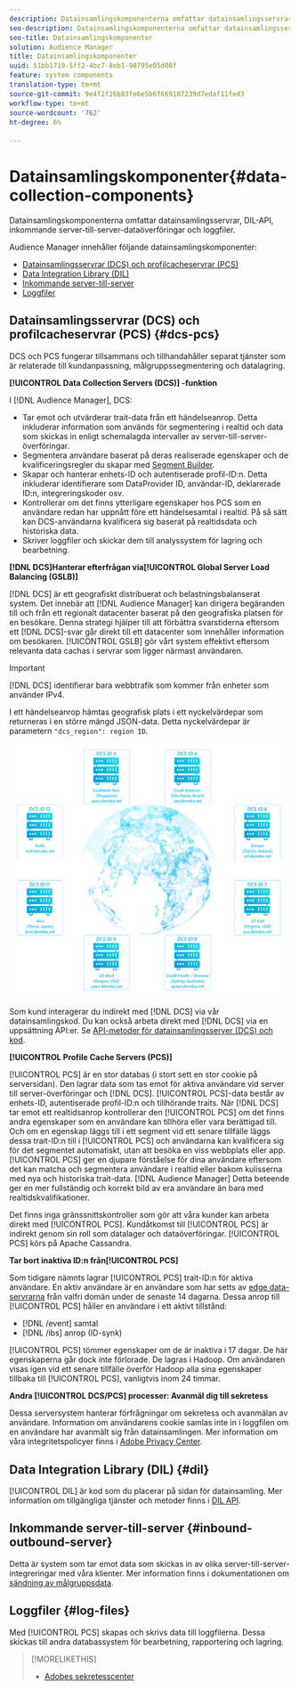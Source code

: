 ```yaml
---
description: Datainsamlingskomponenterna omfattar datainsamlingsservrar, DIL-API, inkommande server-till-server-dataöverföringar och loggfiler.
seo-description: Datainsamlingskomponenterna omfattar datainsamlingsservrar, DIL-API, inkommande server-till-server-dataöverföringar och loggfiler.
seo-title: Datainsamlingskomponenter
solution: Audience Manager
title: Datainsamlingskomponenter
uuid: 51bb1719-5ff2-4bc7-8eb1-98795e05d08f
feature: system components
translation-type: tm+mt
source-git-commit: 9e4f2f26b83fe6e5b6f669107239d7edaf11fed3
workflow-type: tm+mt
source-wordcount: '762'
ht-degree: 6%

---
```



# Datainsamlingskomponenter{#data-collection-components}

Datainsamlingskomponenterna omfattar datainsamlingsservrar, DIL-API, inkommande server-till-server-dataöverföringar och loggfiler.

<!-- 

c_compcollect.xml

 -->

Audience Manager innehåller följande datainsamlingskomponenter:

* [Datainsamlingsservrar (DCS) och profilcacheservrar (PCS)](../../reference/system-components/components-data-collection.md#dcs-pcs)
* [Data Integration Library (DIL)](../../reference/system-components/components-data-collection.md#dil)
* [Inkommande server-till-server](../../reference/system-components/components-data-collection.md#inbound-outbound-server)
* [Loggfiler](../../reference/system-components/components-data-collection.md#log-files)

## Datainsamlingsservrar (DCS) och profilcacheservrar (PCS) {#dcs-pcs}

DCS och PCS fungerar tillsammans och tillhandahåller separat tjänster som är relaterade till kundanpassning, målgruppssegmentering och datalagring.

**[!UICONTROL Data Collection Servers (DCS)] -funktion**

I [!DNL Audience Manager], DCS:

* Tar emot och utvärderar trait-data från ett händelseanrop. Detta inkluderar information som används för segmentering i realtid och data som skickas in enligt schemalagda intervaller av server-till-server-överföringar.
* Segmentera användare baserat på deras realiserade egenskaper och de kvalificeringsregler du skapar med [Segment Builder](../../features/segments/segment-builder.md).
* Skapar och hanterar enhets-ID och autentiserade profil-ID:n. Detta inkluderar identifierare som DataProvider ID, användar-ID, deklarerade ID:n, integreringskoder osv.
* Kontrollerar om det finns ytterligare egenskaper hos PCS som en användare redan har uppnått före ett händelsesamtal i realtid. På så sätt kan DCS-användarna kvalificera sig baserat på realtidsdata och historiska data.
* Skriver loggfiler och skickar dem till analyssystem för lagring och bearbetning.

**[!DNL DCS]Hanterar efterfrågan via[!UICONTROL Global Server Load Balancing (GSLB)]**

[!DNL DCS] är ett geografiskt distribuerat och belastningsbalanserat system. Det innebär att [!DNL Audience Manager] kan dirigera begäranden till och från ett regionalt datacenter baserat på den geografiska platsen för en besökare. Denna strategi hjälper till att förbättra svarstiderna eftersom ett [!DNL DCS]-svar går direkt till ett datacenter som innehåller information om besökaren. [!UICONTROL GSLB] gör vårt system effektivt eftersom relevanta data cachas i servrar som ligger närmast användaren.

>[!IMPORTANT]
>
>[!DNL DCS] identifierar bara webbtrafik som kommer från enheter som använder IPv4.

I ett händelseanrop hämtas geografisk plats i ett nyckelvärdepar som returneras i en större mängd JSON-data. Detta nyckelvärdepar är parametern `"dcs_region": region ID`.

![](assets/dcs-map.png)

Som kund interagerar du indirekt med [!DNL DCS] via vår datainsamlingskod. Du kan också arbeta direkt med [!DNL DCS] via en uppsättning API:er. Se [API-metoder för datainsamlingsserver (DCS) och kod](../../api/dcs-intro/dcs-event-calls/dcs-event-calls.md).

**[!UICONTROL Profile Cache Servers (PCS)]**

[!UICONTROL PCS] är en stor databas (i stort sett en stor cookie på serversidan). Den lagrar data som tas emot för aktiva användare vid server till server-överföringar och [!DNL DCS]. [!UICONTROL PCS]-data består av enhets-ID, autentiserade profil-ID:n och tillhörande traits. När [!DNL DCS] tar emot ett realtidsanrop kontrollerar den [!UICONTROL PCS] om det finns andra egenskaper som en användare kan tillhöra eller vara berättigad till. Och om en egenskap läggs till i ett segment vid ett senare tillfälle läggs dessa trait-ID:n till i [!UICONTROL PCS] och användarna kan kvalificera sig för det segmentet automatiskt, utan att besöka en viss webbplats eller app. [!UICONTROL PCS] ger en djupare förståelse för dina användare eftersom det kan matcha och segmentera användare i realtid eller bakom kulisserna med nya och historiska trait-data. [!DNL Audience Manager] Detta beteende ger en mer fullständig och korrekt bild av era användare än bara med realtidskvalifikationer.

Det finns inga gränssnittskontroller som gör att våra kunder kan arbeta direkt med [!UICONTROL PCS]. Kundåtkomst till [!UICONTROL PCS] är indirekt genom sin roll som datalager och dataöverföringar. [!UICONTROL PCS] körs på Apache Cassandra.

**Tar bort inaktiva ID:n från[!UICONTROL PCS]**

Som tidigare nämnts lagrar [!UICONTROL PCS] trait-ID:n för aktiva användare. En aktiv användare är en användare som har setts av [edge data-servrarna](../../reference/system-components/components-edge.md) från valfri domän under de senaste 14 dagarna. Dessa anrop till [!UICONTROL PCS] håller en användare i ett aktivt tillstånd:

* [!DNL /event] samtal
* [!DNL /ibs] anrop (ID-synk)

<!-- 

Removed /dpm calls from the bulleted list. /dpm calls have been deprecated.

 -->

[!UICONTROL PCS] tömmer egenskaper om de är inaktiva i 17 dagar. De här egenskaperna går dock inte förlorade. De lagras i Hadoop. Om användaren visas igen vid ett senare tillfälle överför Hadoop alla sina egenskaper tillbaka till [!UICONTROL PCS], vanligtvis inom 24 timmar.

**Andra  [!UICONTROL DCS/PCS] processer: Avanmäl dig till sekretess**

Dessa serversystem hanterar förfrågningar om sekretess och avanmälan av användare. Information om användarens cookie samlas inte in i loggfilen om en användare har avanmält sig från datainsamlingen. Mer information om våra integritetspolicyer finns i [Adobe Privacy Center](https://www.adobe.com/se/privacy/advertising-services.html).

## Data Integration Library (DIL)  {#dil}

[!UICONTROL DIL] är kod som du placerar på sidan för datainsamling. Mer information om tillgängliga tjänster och metoder finns i [DIL API](../../dil/dil-overview.md).

## Inkommande server-till-server {#inbound-outbound-server}

Detta är system som tar emot data som skickas in av olika server-till-server-integreringar med våra klienter. Mer information finns i dokumentationen om [sändning av målgruppsdata](/help/using/integration/sending-audience-data/real-time-data-integration/real-time-tech-specs.md).

## Loggfiler {#log-files}

Med [!UICONTROL PCS] skapas och skrivs data till loggfilerna. Dessa skickas till andra databassystem för bearbetning, rapportering och lagring.

>[!MORELIKETHIS]
>
>* [Adobes sekretesscenter](https://www.adobe.com/se/privacy.html)

